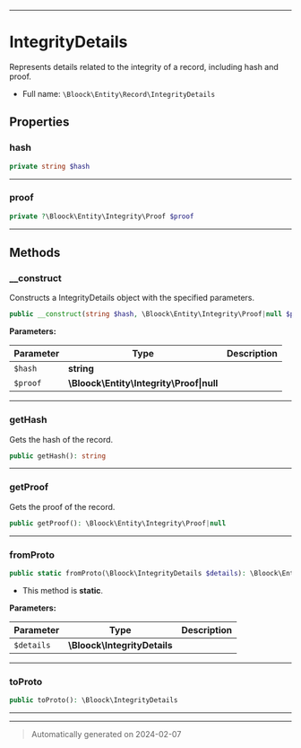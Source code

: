 ***

# IntegrityDetails

Represents details related to the integrity of a record, including hash and proof.



* Full name: `\Bloock\Entity\Record\IntegrityDetails`



## Properties


### hash



```php
private string $hash
```






***

### proof



```php
private ?\Bloock\Entity\Integrity\Proof $proof
```






***

## Methods


### __construct

Constructs a IntegrityDetails object with the specified parameters.

```php
public __construct(string $hash, \Bloock\Entity\Integrity\Proof|null $proof): mixed
```








**Parameters:**

| Parameter | Type | Description |
|-----------|------|-------------|
| `$hash` | **string** |  |
| `$proof` | **\Bloock\Entity\Integrity\Proof&#124;null** |  |





***

### getHash

Gets the hash of the record.

```php
public getHash(): string
```












***

### getProof

Gets the proof of the record.

```php
public getProof(): \Bloock\Entity\Integrity\Proof|null
```












***

### fromProto



```php
public static fromProto(\Bloock\IntegrityDetails $details): \Bloock\Entity\Record\IntegrityDetails
```



* This method is **static**.




**Parameters:**

| Parameter | Type | Description |
|-----------|------|-------------|
| `$details` | **\Bloock\IntegrityDetails** |  |





***

### toProto



```php
public toProto(): \Bloock\IntegrityDetails
```












***


***
> Automatically generated on 2024-02-07
